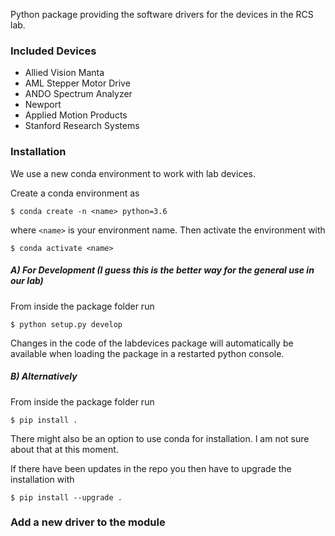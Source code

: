 Python package providing the software drivers for the devices in the RCS lab.

### Included Devices

- Allied Vision Manta
- AML Stepper Motor Drive
- ANDO Spectrum Analyzer
- Newport
- Applied Motion Products
- Stanford Research Systems

### Installation

We use a new conda environment to work with lab devices.

Create a conda environment as

```
$ conda create -n <name> python=3.6 
```

where `<name>` is your environment name. Then activate the environment with

```
$ conda activate <name>
```

##### A) For Development (I guess this is the better way for the general use in our lab)

From inside the package folder run

```
$ python setup.py develop
```

 Changes in the code of the labdevices package will automatically be available when loading the package in a restarted python console.

##### B) Alternatively

From inside the package folder run

```
$ pip install .
```

There might also be an option to use conda for installation. I am not sure about that at this moment.

If there have been updates in the repo you then have to upgrade the installation with

```
$ pip install --upgrade .
```

### Add a new driver to the module

